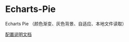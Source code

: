 # Echarts-Pie
Echarts Pie （颜色渐变、灰色背景、自适应、本地文件读取）

[配置说明文档](https://blog.csdn.net/weixin_41192581/article/details/104840199)